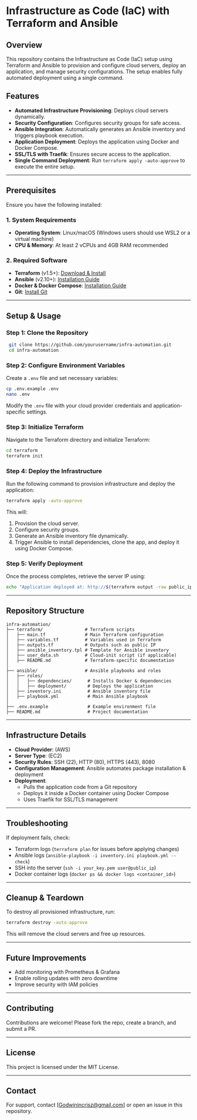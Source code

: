 # Infrastructure as Code (IaC) with Terraform and Ansible

## Overview
This repository contains the Infrastructure as Code (IaC) setup using Terraform and Ansible to provision and configure cloud servers, deploy an application, and manage security configurations. The setup enables fully automated deployment using a single command.

## Features
- **Automated Infrastructure Provisioning**: Deploys cloud servers dynamically.
- **Security Configuration**: Configures security groups for safe access.
- **Ansible Integration**: Automatically generates an Ansible inventory and triggers playbook execution.
- **Application Deployment**: Deploys the application using Docker and Docker Compose.
- **SSL/TLS with Traefik**: Ensures secure access to the application.
- **Single Command Deployment**: Run `terraform apply -auto-approve` to execute the entire setup.

---

## Prerequisites
Ensure you have the following installed:

### **1. System Requirements**
- **Operating System**: Linux/macOS (Windows users should use WSL2 or a virtual machine)
- **CPU & Memory**: At least 2 vCPUs and 4GB RAM recommended

### **2. Required Software**
- **Terraform** (v1.5+): [Download & Install](https://developer.hashicorp.com/terraform/downloads)
- **Ansible** (v2.10+): [Installation Guide](https://docs.ansible.com/ansible/latest/installation_guide/)
- **Docker & Docker Compose**: [Installation Guide](https://docs.docker.com/get-docker/)
- **Git**: [Install Git](https://git-scm.com/book/en/v2/Getting-Started-Installing-Git)

---

## Setup & Usage

### **Step 1: Clone the Repository**
```sh
 git clone https://github.com/yourusername/infra-automation.git
 cd infra-automation
```

### **Step 2: Configure Environment Variables**
Create a `.env` file and set necessary variables:
```sh
cp .env.example .env
nano .env
```
Modify the `.env` file with your cloud provider credentials and application-specific settings.

### **Step 3: Initialize Terraform**
Navigate to the Terraform directory and initialize Terraform:
```sh
cd terraform
terraform init
```

### **Step 4: Deploy the Infrastructure**
Run the following command to provision infrastructure and deploy the application:
```sh
terraform apply -auto-approve
```
This will:
1. Provision the cloud server.
2. Configure security groups.
3. Generate an Ansible inventory file dynamically.
4. Trigger Ansible to install dependencies, clone the app, and deploy it using Docker Compose.

### **Step 5: Verify Deployment**
Once the process completes, retrieve the server IP using:
```sh
echo "Application deployed at: http://$(terraform output -raw public_ip)"
```

---

## Repository Structure
```
infra-automation/
├── terraform/                # Terraform scripts
│   ├── main.tf               # Main Terraform configuration
│   ├── variables.tf          # Variables used in Terraform
│   ├── outputs.tf            # Outputs such as public IP
│   ├── ansible_inventory.tpl # Template for Ansible inventory
│   ├── user_data.sh          # Cloud-init script (if applicable)
│   ├── README.md             # Terraform-specific documentation
│
├── ansible/                  # Ansible playbooks and roles
│   ├── roles/
│   │   ├── dependencies/      # Installs Docker & dependencies
│   │   ├── deployment/        # Deploys the application
│   ├── inventory.ini          # Ansible inventory file
│   ├── playbook.yml           # Main Ansible playbook
│
├── .env.example               # Example environment file
├── README.md                  # Project documentation
```

---

## Infrastructure Details
- **Cloud Provider**: (AWS)
- **Server Type**: (EC2)
- **Security Rules**: SSH (22), HTTP (80), HTTPS (443), 8080
- **Configuration Management**: Ansible automates package installation & deployment
- **Deployment**:
  - Pulls the application code from a Git repository
  - Deploys it inside a Docker container using Docker Compose
  - Uses Traefik for SSL/TLS management

---

## Troubleshooting
If deployment fails, check:
- Terraform logs (`terraform plan` for issues before applying changes)
- Ansible logs (`ansible-playbook -i inventory.ini playbook.yml --check`)
- SSH into the server (`ssh -i your_key.pem user@public_ip`)
- Docker container logs (`docker ps && docker logs <container_id>`)

---

## Cleanup & Teardown
To destroy all provisioned infrastructure, run:
```sh
terraform destroy -auto-approve
```
This will remove the cloud servers and free up resources.

---

## Future Improvements
- Add monitoring with Prometheus & Grafana
- Enable rolling updates with zero downtime
- Improve security with IAM policies

---

## Contributing
Contributions are welcome! Please fork the repo, create a branch, and submit a PR.

---

## License
This project is licensed under the MIT License.

---

## Contact
For support, contact [Godwinincrisz@gmail.com] or open an issue in this repository.

